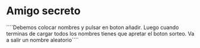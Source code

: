 <h1>Amigo secreto </h1>
````Debemos colocar nombres y pulsar en boton añadir. Luego cuando terminas de cargar todos los nombres tienes que apretar el boton sorteo. Va a salir un nombre aleatorio````

